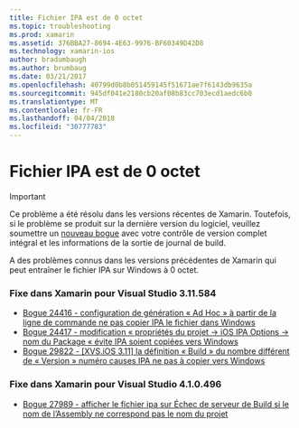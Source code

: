 ```yaml
---
title: Fichier IPA est de 0 octet
ms.topic: troubleshooting
ms.prod: xamarin
ms.assetid: 376BBA27-8694-4E63-9976-BF60349D42D8
ms.technology: xamarin-ios
author: bradumbaugh
ms.author: brumbaug
ms.date: 03/21/2017
ms.openlocfilehash: 40799d0b8b051459145f51671ae7f6143db9635a
ms.sourcegitcommit: 945df041e2180cb20af08b83cc703ecd1aedc6b0
ms.translationtype: MT
ms.contentlocale: fr-FR
ms.lasthandoff: 04/04/2018
ms.locfileid: "30777783"
---
```

# <a name="ipa-file-is-0-bytes"></a>Fichier IPA est de 0 octet

> [!IMPORTANT]
> Ce problème a été résolu dans les versions récentes de Xamarin. Toutefois, si le problème se produit sur la dernière version du logiciel, veuillez soumettre un [nouveau bogue](~/cross-platform/troubleshooting/questions/howto-file-bug.md) avec votre contrôle de version complet intégral et les informations de la sortie de journal de build.



A des problèmes connus dans les versions précédentes de Xamarin qui peut entraîner le fichier IPA sur Windows à 0 octet. 

### <a name="fixed-in-xamarin-for-visual-studio-311584"></a>Fixe dans Xamarin pour Visual Studio 3.11.584 
- [Bogue 24416 - configuration de génération « Ad Hoc » à partir de la ligne de commande ne pas copier IPA le fichier dans Windows](https://bugzilla.xamarin.com/show_bug.cgi?id=24416)
- [Bogue 24417 - modification « propriétés du projet -> iOS IPA Options -> nom du Package « évite IPA soient copiées vers Windows](https://bugzilla.xamarin.com/show_bug.cgi?id=24417)
- [Bogue 29822 - [XVS.iOS 3.11] la définition « Build » du nombre différent de « Version » numéro causes IPA ne pas à copier vers Windows](https://bugzilla.xamarin.com/show_bug.cgi?id=29822)

### <a name="fixed-in-xamarin-for-visual-studio-410496"></a>Fixe dans Xamarin pour Visual Studio 4.1.0.496
- [Bogue 27989 - afficher le fichier ipa sur Échec de serveur de Build si le nom de l’Assembly ne correspond pas le nom du projet](https://bugzilla.xamarin.com/show_bug.cgi?id=27989)

